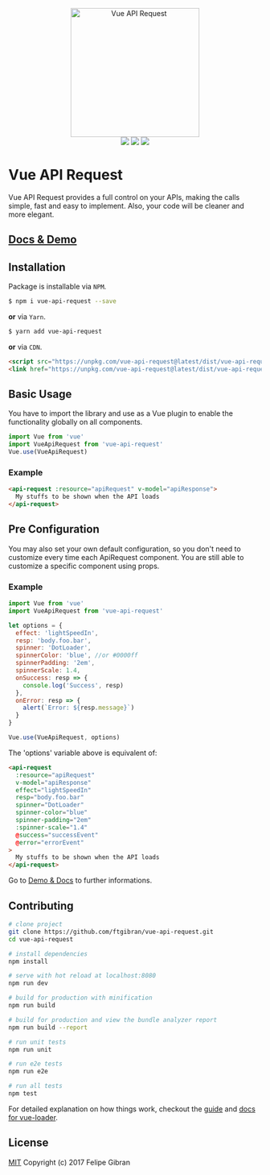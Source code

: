 <p align="center">
  <img width="256" height="256" src="https://ftgibran.github.io/static/v-api@512.png" alt="Vue API Request"/>
  <br>
  <a href="https://www.npmjs.com/package/vue-api-request"><img src="https://img.shields.io/npm/v/vue-api-request.svg"></a>
  <a href="https://www.npmjs.com/package/vue-api-request"><img src="https://img.shields.io/npm/dt/vue-api-request.svg"></a>
  <a href="https://www.npmjs.com/package/vue-api-request"><img src="https://img.shields.io/npm/l/vue-api-request.svg"></a>
</p>

# Vue API Request

Vue API Request provides a full control on your APIs, making the calls simple, fast and easy to implement. Also, your code will be cleaner and more elegant.

## [Docs & Demo](https://ftgibran.github.io/#/vue-api-request)

## Installation

Package is installable via `NPM`.

```bash
$ npm i vue-api-request --save
```

**or** via `Yarn`.

```bash
$ yarn add vue-api-request
```

**or** via `CDN`.

```html
<script src="https://unpkg.com/vue-api-request@latest/dist/vue-api-request.min.js"></script>
<link href="https://unpkg.com/vue-api-request@latest/dist/vue-api-request.min.css" rel="stylesheet"/>
```

## Basic Usage

You have to import the library and use as a Vue plugin to enable the functionality globally on all components.

```javascript
import Vue from 'vue'
import VueApiRequest from 'vue-api-request'
Vue.use(VueApiRequest)
```

### Example

```html
<api-request :resource="apiRequest" v-model="apiResponse">
  My stuffs to be shown when the API loads
</api-request>
```

## Pre Configuration

You may also set your own default configuration, so you don't need to customize every time each ApiRequest component. You are still able to customize a specific component using props.

### Example

```javascript
import Vue from 'vue'
import VueApiRequest from 'vue-api-request'

let options = {
  effect: 'lightSpeedIn',
  resp: 'body.foo.bar',
  spinner: 'DotLoader',
  spinnerColor: 'blue', //or #0000ff
  spinnerPadding: '2em',
  spinnerScale: 1.4,
  onSuccess: resp => {
    console.log('Success', resp)
  },
  onError: resp => {
    alert(`Error: ${resp.message}`)
  }
}

Vue.use(VueApiRequest, options)
```

The 'options' variable above is equivalent of:

```html
<api-request
  :resource="apiRequest"
  v-model="apiResponse"
  effect="lightSpeedIn"
  resp="body.foo.bar"
  spinner="DotLoader"
  spinner-color="blue"
  spinner-padding="2em"
  :spinner-scale="1.4"
  @success="successEvent"
  @error="errorEvent"
>
  My stuffs to be shown when the API loads
</api-request>
```

Go to [Demo & Docs](https://ftgibran.github.io/#/vue-api-request) to further informations.

## Contributing

``` bash
# clone project
git clone https://github.com/ftgibran/vue-api-request.git
cd vue-api-request

# install dependencies
npm install

# serve with hot reload at localhost:8080
npm run dev

# build for production with minification
npm run build

# build for production and view the bundle analyzer report
npm run build --report

# run unit tests
npm run unit

# run e2e tests
npm run e2e

# run all tests
npm test
```

For detailed explanation on how things work, checkout the [guide](http://vuejs-templates.github.io/webpack/) and [docs for vue-loader](http://vuejs.github.io/vue-loader).

## License
[MIT](https://opensource.org/licenses/MIT)
Copyright (c) 2017 Felipe Gibran <ftgibran>
